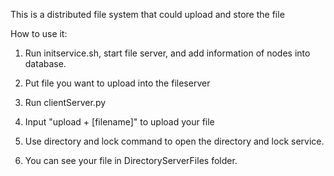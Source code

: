 This is a distributed file system that could upload and store the file

How to use it:

1. Run initservice.sh, start file server, and add information of nodes into database.

2. Put file you want to upload into the fileserver

3. Run clientServer.py

4. Input "upload + [filename]" to upload your file

5. Use directory and lock command to open the directory and lock service.

6. You can see your file in DirectoryServerFiles folder.

